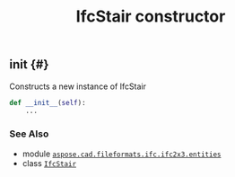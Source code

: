 ﻿---
title: IfcStair constructor
second_title: Aspose.CAD for Python via .NET API References
description: 
type: docs
weight: 10
url: /python-net/aspose.cad.fileformats.ifc.ifc2x3.entities/ifcstair/__init__/
is_root: false
---

## __init__ {#}

Constructs a new instance of IfcStair



```python
def __init__(self):
    ...
```





### See Also
* module [`aspose.cad.fileformats.ifc.ifc2x3.entities`](../../)
* class [`IfcStair`](/cad/python-net/aspose.cad.fileformats.ifc.ifc2x3.entities/ifcstair)
